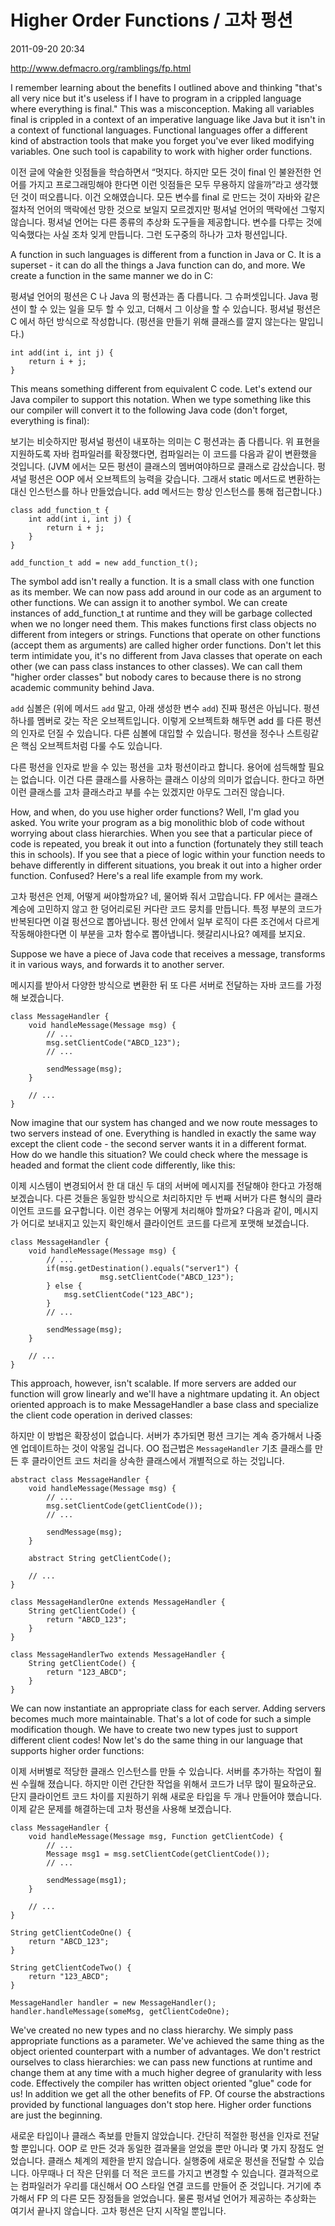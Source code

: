 # Higher Order Functions / 고차 펑션

2011-09-20 20:34

http://www.defmacro.org/ramblings/fp.html

I remember learning about the benefits I outlined above and thinking "that's all very nice but it's useless if I have to program in a crippled language where everything is final." This was a misconception. Making all variables final is crippled in a context of an imperative language like Java but it isn't in a context of functional languages. Functional languages offer a different kind of abstraction tools that make you forget you've ever liked modifying variables. One such tool is capability to work with higher order functions.

이전 글에 약술한 잇점들을 학습하면서 “멋지다. 하지만 모든 것이 final 인 불완전한 언어를 가지고 프로그래밍해야 한다면 이런 잇점들은 모두 무용하지 않을까”라고 생각했던 것이 떠오릅니다. 이건 오해였습니다. 모든 변수를 final 로 만드는 것이 자바와 같은 절차적 언어의 맥락에선 망한 것으로 보일지 모르겠지만 펑셔널 언어의 맥락에선 그렇지 않습니다. 펑셔널 언어는 다른 종류의 추상화 도구들을 제공합니다. 변수를 다루는 것에 익숙했다는 사실 조차 잊게 만듭니다. 그런 도구중의 하나가 고차 펑션입니다.

A function in such languages is different from a function in Java or C. It is a superset - it can do all the things a Java function can do, and more. We create a function in the same manner we do in C:

펑셔널 언어의 펑션은 C 나 Java 의 펑션과는 좀 다릅니다. 그 슈퍼셋입니다. Java 펑션이 할 수 있는 일을 모두 할 수 있고, 더해서 그 이상을 할 수 있습니다. 펑셔널 펑션은 C 에서 하던 방식으로 작성합니다. (펑션을 만들기 위해 클래스를 깔지 않는다는 말입니다.)

	int add(int i, int j) {
		return i + j;
	}

This means something different from equivalent C code. Let's extend our Java compiler to support this notation. When we type something like this our compiler will convert it to the following Java code (don't forget, everything is final):

보기는 비슷하지만 펑셔널 펑션이 내포하는 의미는 C 펑션과는 좀 다릅니다. 위 표현을 지원하도록 자바 컴파일러를 확장했다면, 컴파일러는 이 코드를 다음과 같이 변환했을 것입니다. (JVM 에서는 모든 펑션이 클래스의 멤버여야하므로 클래스로 감샀습니다. 펑셔널 펑션은 OOP 에서 오브젝트의 능력을 갖습니다. 그래서 static 메서드로 변환하는 대신 인스턴스를 하나 만들었습니다. add 메서드는 항상 인스턴스를 통해 접근합니다.)

	class add_function_t {
		int add(int i, int j) {
			return i + j;
		}
	}

	add_function_t add = new add_function_t();

The symbol add isn't really a function. It is a small class with one function as its member. We can now pass add around in our code as an argument to other functions. We can assign it to another symbol. We can create instances of add_function_t at runtime and they will be garbage collected when we no longer need them. This makes functions first class objects no different from integers or strings. Functions that operate on other functions (accept them as arguments) are called higher order functions. Don't let this term intimidate you, it's no different from Java classes that operate on each other (we can pass class instances to other classes). We can call them "higher order classes" but nobody cares to because there is no strong academic community behind Java.

`add` 심볼은 (위에 메서드 `add` 말고, 아래 생성한 변수 `add`) 진짜 펑션은 아닙니다. 펑션 하나를 멤버로 갖는 작은 오브젝트입니다. 이렇게 오브젝트화 해두면 add 를 다른 펑션의 인자로 던질 수 있습니다. 다른 심볼에 대입할 수 있습니다. 펑션을 정수나 스트링같은 핵심 오브젝트처럼 다룰 수도 있습니다. 

다른 펑션을 인자로 받을 수 있는 펑션을 고차 펑션이라고 합니다. 용어에 섬득해할 필요는 없습니다. 이건 다른 클래스를 사용하는 클래스 이상의 의미가 없습니다. 한다고 하면 이런 클래스를 고차 클래스라고 부를 수는 있겠지만 아무도 그러진 않습니다.

How, and when, do you use higher order functions? Well, I'm glad you asked. You write your program as a big monolithic blob of code without worrying about class hierarchies. When you see that a particular piece of code is repeated, you break it out into a function (fortunately they still teach this in schools). If you see that a piece of logic within your function needs to behave differently in different situations, you break it out into a higher order function. Confused? Here's a real life example from my work.

고차 펑션은 언제, 어떻게 써야할까요? 네, 물어봐 줘서 고맙습니다. FP 에서는 클래스 계승에 고민하지 않고 한 덩어리로된 커다란 코드 뭉치를 만듭니다. 특정 부분의 코드가 반복된다면 이걸 펑션으로 뽑아냅니다. 펑션 안에서 일부 로직이 다른 조건에서 다르게 작동해야한다면 이 부분을 고차 함수로 뽑아냅니다. 헷갈리시나요? 예제를 보지요. 

Suppose we have a piece of Java code that receives a message, transforms it in various ways, and forwards it to another server.

메시지를 받아서 다양한 방식으로 변환한 뒤 또 다른 서버로 전달하는 자바 코드를 가정해 보겠습니다.

	class MessageHandler {
		void handleMessage(Message msg) {
			// ...
			msg.setClientCode("ABCD_123");
			// ...
		
			sendMessage(msg);
		}
	
		// ...
	}

Now imagine that our system has changed and we now route messages to two servers instead of one. Everything is handled in exactly the same way except the client code - the second server wants it in a different format. How do we handle this situation? We could check where the message is headed and format the client code differently, like this:

이제 시스템이 변경되어서 한 대 대신 두 대의 서버에 메시지를 전달해야 한다고 가정해 보겠습니다. 다른 것들은 동일한 방식으로 처리하지만 두 번째 서버가 다른 형식의 클라이언트 코드를 요구합니다. 이런 경우는 어떻게 처리해야 할까요? 다음과 같이, 메시지가 어디로 보내지고 있는지 확인해서 클라이언트 코드를 다르게 포맷해 보겠습니다. 

	class MessageHandler {
		void handleMessage(Message msg) {
			// ...
			if(msg.getDestination().equals("server1") {
						msg.setClientCode("ABCD_123");
			} else {
				msg.setClientCode("123_ABC");
			}
			// ...
			
			sendMessage(msg);
		}
		
		// ...
	}

This approach, however, isn't scalable. If more servers are added our function will grow linearly and we'll have a nightmare updating it. An object oriented approach is to make MessageHandler a base class and specialize the client code operation in derived classes:

하지만 이 방법은 확장성이 없습니다. 서버가 추가되면 펑션 크기는 계속 증가해서 나중엔 업데이트하는 것이 악몽일 겁니다. OO 접근법은 `MessageHandler` 기초 클래스를 만든 후 클라이언트 코드 처리을 상속한 클래스에서 개별적으로 하는 것입니다.

	abstract class MessageHandler {
		void handleMessage(Message msg) {
			// ...
			msg.setClientCode(getClientCode());
			// ...
			
			sendMessage(msg);
		}
		
		abstract String getClientCode();
		
		// ...
	}
	
	class MessageHandlerOne extends MessageHandler {
		String getClientCode() {
			return "ABCD_123";
		}
	}
	
	class MessageHandlerTwo extends MessageHandler {
		String getClientCode() {
			return "123_ABCD";
		}
	}

We can now instantiate an appropriate class for each server. Adding servers becomes much more maintainable. That's a lot of code for such a simple modification though. We have to create two new types just to support different client codes! Now let's do the same thing in our language that supports higher order functions:

이제 서버별로 적당한 클래스 인스턴스를 만들 수 있습니다. 서버를 추가하는 작업이 훨씬 수월해 졌습니다. 하지만 이런 간단한 작업을 위해서 코드가 너무 많이 필요하군요. 단지 클라이언트 코드 차이를 지원하기 위해 새로운 타입을 두 개나 만들어야 했습니다. 이제 같은 문제를 해결하는데 고차 펑션을 사용해 보겠습니다. 

	class MessageHandler {
		void handleMessage(Message msg, Function getClientCode) {
			// ...
			Message msg1 = msg.setClientCode(getClientCode());
			// ...
			
			sendMessage(msg1);
		}
		
		// ...
	}
	
	String getClientCodeOne() {
		return "ABCD_123";
	}
	
	String getClientCodeTwo() {
		return "123_ABCD";
	}

	MessageHandler handler = new MessageHandler();
	handler.handleMessage(someMsg, getClientCodeOne);

We've created no new types and no class hierarchy. We simply pass appropriate functions as a parameter. We've achieved the same thing as the object oriented counterpart with a number of advantages. We don't restrict ourselves to class hierarchies: we can pass new functions at runtime and change them at any time with a much higher degree of granularity with less code. Effectively the compiler has written object oriented "glue" code for us! In addition we get all the other benefits of FP. Of course the abstractions provided by functional languages don't stop here. Higher order functions are just the beginning.

새로운 타입이나 클래스 족보를 만들지 않았습니다. 간단히 적절한 펑션을 인자로 전달할 뿐입니다. OOP 로 만든 것과 동일한 결과물을 얻었을 뿐만 아니라 몇 가지 장점도 얻었습니다. 클래스 체계의 제한을 받지 않습니다. 실행중에 새로운 펑션을 전달할 수 있습니다.	 아무때나 더 작은 단위를 더 적은 코드를 가지고 변경할 수 있습니다. 결과적으로는 컴파일러가 우리를 대신해서 OO 스타일 연결 코드를 만들어 준 것입니다. 거기에 추가해서 FP 의 다른 모든 장점들을 얻었습니다. 물론 펑셔널 언어가 제공하는 추상화는 여기서 끝나지 않습니다. 고차 펑션은 단지 시작일 뿐입니다.

